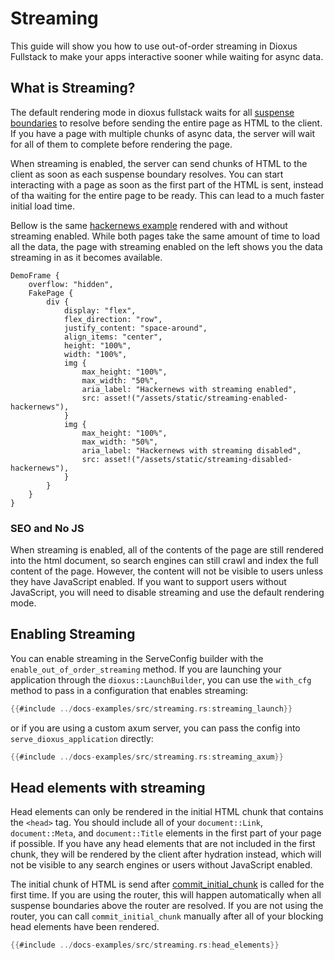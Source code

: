 # Streaming

This guide will show you how to use out-of-order streaming in Dioxus Fullstack to make your apps interactive sooner while waiting for async data.

## What is Streaming?

The default rendering mode in dioxus fullstack waits for all [suspense boundaries](../../essentials/async/index.md#suspense-with-fullstack) to resolve before sending the entire page as HTML to the client. If you have a page with multiple chunks of async data, the server will wait for all of them to complete before rendering the page.

When streaming is enabled, the server can send chunks of HTML to the client as soon as each suspense boundary resolves. You can start interacting with a page as soon as the first part of the HTML is sent, instead of tha waiting for the entire page to be ready. This can lead to a much faster initial load time.

Bellow is the same [hackernews example](https://github.com/DioxusLabs/dioxus/tree/main/example-projects/fullstack-hackernews) rendered with and without streaming enabled. While both pages take the same amount of time to load all the data, the page with streaming enabled on the left shows you the data streaming in as it becomes available.

```inject-dioxus
DemoFrame {
    overflow: "hidden",
    FakePage {
        div {
            display: "flex",
            flex_direction: "row",
            justify_content: "space-around",
            align_items: "center",
            height: "100%",
            width: "100%",
            img {
                max_height: "100%",
                max_width: "50%",
                aria_label: "Hackernews with streaming enabled",
                src: asset!("/assets/static/streaming-enabled-hackernews"),
            }
            img {
                max_height: "100%",
                max_width: "50%",
                aria_label: "Hackernews with streaming disabled",
                src: asset!("/assets/static/streaming-disabled-hackernews"),
            }
        }
    }
}
```

### SEO and No JS

When streaming is enabled, all of the contents of the page are still rendered into the html document, so search engines can still crawl and index the full content of the page. However, the content will not be visible to users unless they have JavaScript enabled. If you want to support users without JavaScript, you will need to disable streaming and use the default rendering mode.

## Enabling Streaming

You can enable streaming in the ServeConfig builder with the `enable_out_of_order_streaming` method. If you are launching your application through the `dioxus::LaunchBuilder`, you can use the `with_cfg` method to pass in a configuration that enables streaming:

```rust
{{#include ../docs-examples/src/streaming.rs:streaming_launch}}
```

or if you are using a custom axum server, you can pass the config into `serve_dioxus_application` directly:

```rust
{{#include ../docs-examples/src/streaming.rs:streaming_axum}}
```

## Head elements with streaming

Head elements can only be rendered in the initial HTML chunk that contains the `<head>` tag. You should include all of your `document::Link`, `document::Meta`, and `document::Title` elements in the first part of your page if possible. If you have any head elements that are not included in the first chunk, they will be rendered by the client after hydration instead, which will not be visible to any search engines or users without JavaScript enabled.

The initial chunk of HTML is send after [commit_initial_chunk](https://docs.rs/dioxus-fullstack/0.7.0-alpha.1/dioxus_fullstack/prelude/fn.commit_initial_chunk.html) is called for the first time. If you are using the router, this will happen automatically when all suspense boundaries above the router are resolved. If you are not using the router, you can call `commit_initial_chunk` manually after all of your blocking head elements have been rendered.

```rust
{{#include ../docs-examples/src/streaming.rs:head_elements}}
```
